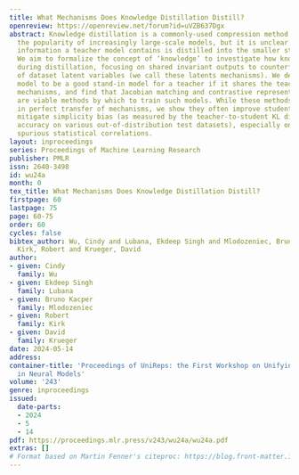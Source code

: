 ```yaml
---
title: What Mechanisms Does Knowledge Distillation Distill?
openreview: https://openreview.net/forum?id=uVZB637Dgx
abstract: Knowledge distillation is a commonly-used compression method in ML due to
  the popularity of increasingly large-scale models, but it is unclear if all the
  information a teacher model contains is distilled into the smaller student model.
  We aim to formalize the concept of ‘knowledge’ to investigate how knowledge is transferred
  during distillation, focusing on shared invariant outputs to counterfactual changes
  of dataset latent variables (we call these latents mechanisms). We define a student
  model to be a good stand-in model for a teacher if it shares the teacher’s learned
  mechanisms, and find that Jacobian matching and contrastive representation learning
  are viable methods by which to train such models. While these methods do not result
  in perfect transfer of mechanisms, we show they often improve student fidelity or
  mitigate simplicity bias (as measured by the teacher-to-student KL divergence and
  accuracy on various out-of-distribution test datasets), especially on datasets with
  spurious statistical correlations.
layout: inproceedings
series: Proceedings of Machine Learning Research
publisher: PMLR
issn: 2640-3498
id: wu24a
month: 0
tex_title: What Mechanisms Does Knowledge Distillation Distill?
firstpage: 60
lastpage: 75
page: 60-75
order: 60
cycles: false
bibtex_author: Wu, Cindy and Lubana, Ekdeep Singh and Mlodozeniec, Bruno Kacper and
  Kirk, Robert and Krueger, David
author:
- given: Cindy
  family: Wu
- given: Ekdeep Singh
  family: Lubana
- given: Bruno Kacper
  family: Mlodozeniec
- given: Robert
  family: Kirk
- given: David
  family: Krueger
date: 2024-05-14
address:
container-title: 'Proceedings of UniReps: the First Workshop on Unifying Representations
  in Neural Models'
volume: '243'
genre: inproceedings
issued:
  date-parts:
  - 2024
  - 5
  - 14
pdf: https://proceedings.mlr.press/v243/wu24a/wu24a.pdf
extras: []
# Format based on Martin Fenner's citeproc: https://blog.front-matter.io/posts/citeproc-yaml-for-bibliographies/
---
```

